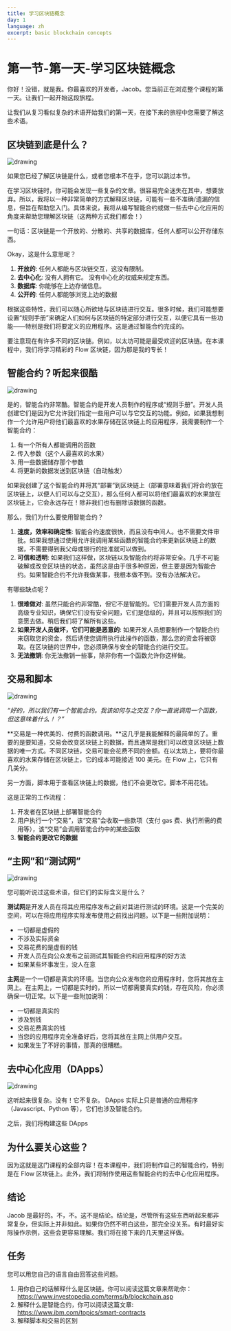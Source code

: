 ```yaml
---
title: 学习区块链概念
day: 1
language: zh
excerpt: basic blockchain concepts
---
```


# 第一节-第一天-学习区块链概念

你好！没错，就是我。你最喜欢的开发者，Jacob。您当前正在浏览整个课程的第一天。让我们一起开始这段旅程。

让我们从复习看似复杂的术语开始我们的第一天，在接下来的旅程中您需要了解这些术语。

## 区块链到底是什么？

![drawing](/courses/beginner-cadence/blockchain.png)

如果您已经了解区块链是什么，或者您根本不在乎，您可以跳过本节。

在学习区块链时，你可能会发现一些复杂的文章。很容易完全迷失在其中，想要放弃。所以，我将以一种非常简单的方式解释区块链，可能有一些不准确/遗漏的信息，但旨在帮助您入门。具体来说，我将从编写智能合约或做一些去中心化应用的角度来帮助您理解区块链（这两种方式我们都会！）

一句话：区块链是一个开放的、分散的、共享的数据库，任何人都可以公开存储东西。

Okay，这是什么意思呢？

1. **开放的**: 任何人都能与区块链交互，这没有限制。
2. **去中心化**: 没有人拥有它。 没有中心化的权威来规定东西。
3. **数据库**: 你能够在上边存储信息。
4. **公开的**: 任何人都能够浏览上边的数据

根据这些特性，我们可以随心所欲地与区块链进行交互。很多时候，我们可能想要设置“规则手册”来确定人们如何与区块链的特定部分进行交互，以便它具有一些功能——特别是我们将要定义的应用程序。这是通过智能合约完成的。

要注意现在有许多不同的区块链。例如，以太坊可能是最受欢迎的区块链。在本课程中，我们将学习精彩的 Flow 区块链，因为那是我的专长！

## 智能合约？听起来很酷

![drawing](/courses/beginner-cadence/smart%20contract.png)

是的，智能合约非常酷。智能合约是开发人员制作的程序或“规则手册”。开发人员创建它们是因为它允许我们指定一些用户可以与它交互的功能。例如，如果我想制作一个允许用户将他们最喜欢的水果存储在区块链上的应用程序，我需要制作一个智能合约：

1. 有一个所有人都能调用的函数
2. 传入参数（这个人最喜欢的水果）
3. 用一些数据储存那个参数
4. 将更新的数据发送到区块链（自动触发）

如果我创建了这个智能合约并将其“部署”到区块链上（部署意味着我们将合约放在区块链上，以便人们可以与之交互），那么任何人都可以将他们最喜欢的水果放在区块链上，它会永远存在！除非我们也有删除该数据的函数。

那么，我们为什么要使用智能合约？

1. **速度，效率和确定性**: 智能合约速度很快，而且没有中间人。也不需要文件审批。如果我想通过使用允许我调用某些函数的智能合约来更新区块链上的数据，不需要得到我父母或银行的批准就可以做到。
2. **可信和透明**: 如果我们这样做，区块链以及智能合约将非常安全。几乎不可能破解或改变区块链的状态，虽然这是由于很多种原因，但主要是因为智能合约。如果智能合约不允许我做某事，我根本做不到。没有办法解决它。

有哪些缺点呢？

1. **很难做对**: 虽然只能合约非常酷，但它不是智能的。它们需要开发人员方面的高级专业知识，确保它们没有安全问题，它们是低级的，并且可以按照我们的意愿去做。稍后我们将了解所有这些。
2. **如果开发人员做坏，它们可能是恶意的**: 如果开发人员想要制作一个智能合约来窃取您的资金，然后诱使您调用执行此操作的函数，那么您的资金将被窃取。在区块链的世界中，您必须确保与安全的智能合约进行交互。
3. **无法撤销**: 你无法撤销一些事，除非你有一个函数允许你这样做。

## 交易和脚本

![drawing](/courses/beginner-cadence/transaction.jpeg)

_“好的，所以我们有一个智能合约。我该如何与之交互？你一直说调用一个函数，但这意味着什么！？”_

**交易是一种优美的、付费的函数调用。**这几乎是我能解释的最简单的了。重要的是要知道，交易会改变区块链上的数据，而且通常是我们可以改变区块链上数据的唯一方式。不同区块链，交易可能会花费不同的金额。在以太坊上，要将你最喜欢的水果存储在区块链上，它的成本可能接近 100 美元。在 Flow 上，它只有几美分。

另一方面，脚本用于查看区块链上的数据，他们不会更改它。脚本不用花钱。

这是正常的工作流程：

1. 开发者在区块链上部署智能合约
2. 用户执行一个“交易”，该“交易”会收取一些款项（支付 gas 费、执行所需的费用等），该“交易”会调用智能合约中的某些函数
3. **智能合约更改它的数据**

## “主网”和“测试网”

![drawing](/courses/beginner-cadence/tvm.PNG)

您可能听说过这些术语，但它们的实际含义是什么？

**测试网**是开发人员在将其应用程序发布之前对其进行测试的环境。这是一个完美的空间，可以在将应用程序实际发布使用之前找出问题。以下是一些附加说明：

- 一切都是虚假的
- 不涉及实际资金
- 交易花费的是虚假的钱
- 开发人员在向公众发布之前测试其智能合约和应用程序的好方法
- 如果某些坏事发生，没人在意

**主网**是一个一切都是真实的环境。当您向公众发布您的应用程序时，您将其放在主网上。在主网上，一切都是实时的，所以一切都需要真实的钱，存在风险，你必须确保一切正常。以下是一些附加说明：

- 一切都是真实的
- 涉及到钱
- 交易花费真实的钱
- 当您的应用程序完全准备好后，您将其放在主网上供用户交互。
- 如果发生了不好的事情，那真的很糟糕。

## 去中心化应用（DApps）

![drawing](/courses/beginner-cadence/dapps.jpeg)

这听起来很复杂。没有！它不复杂。 DApps 实际上只是普通的应用程序（Javascript、Python 等），它们也涉及智能合约。

之后，我们将构建这些 DApps

## 为什么要关心这些？

因为这就是这门课程的全部内容！在本课程中，我们将制作自己的智能合约，特别是在 Flow 区块链上。此外，我们将制作使用这些智能合约的去中心化应用程序。

## 结论

Jacob 是最好的。不，不。这不是结论。结论是，尽管所有这些东西听起来都非常复杂，但实际上并非如此。如果你仍然不明白这些，那完全没关系。有时最好实际操作示例，这些会更容易理解。我们将在接下来的几天里这样做。

## 任务

您可以用您自己的语言自由回答这些问题。

1. 用你自己的话解释什么是区块链。你可以阅读这篇文章来帮助你：https://www.investopedia.com/terms/b/blockchain.asp
2. 解释什么是智能合约，你可以阅读这篇文章: https://www.ibm.com/topics/smart-contracts
3. 解释脚本和交易的区别
